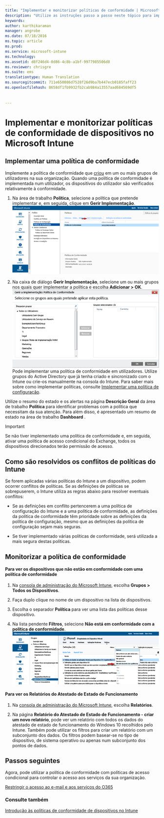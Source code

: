 ```yaml
---
title: "Implementar e monitorizar políticas de conformidade | Microsoft Intune"
description: "Utilize as instruções passo a passo neste tópico para implementar e monitorizar uma política de conformidade de dispositivos."
keywords: 
author: karthikaraman
manager: angrobe
ms.date: 07/18/2016
ms.topic: article
ms.prod: 
ms.service: microsoft-intune
ms.technology: 
ms.assetid: d8f246d4-0d86-4c8b-a1bf-9977985506d8
ms.reviewer: chrisgre
ms.suite: ems
translationtype: Human Translation
ms.sourcegitcommit: 711e650086d7528f26d9ba7b447ecb0185faff23
ms.openlocfilehash: 8658df1fb9932fb2cab984a13557aad684569df5


---
```


# Implementar e monitorizar políticas de conformidade de dispositivos no Microsoft Intune
## Implementar uma política de conformidade
Implemente a política de conformidade que [criou](create-a-device-compliance-policy-in-microsoft-intune.md) em um ou mais grupos de utilizadores na sua organização. Quando uma política de conformidade é implementada num utilizador, os dispositivos do utilizador são verificados relativamente à conformidade.

1.  Na área de trabalho **Política**, selecione a política que pretende implementar e, em seguida, clique em **Gerir Implementação**.
![Captura de ecrã da página de política de conformidade que mostra a opção de menu Gerir Implementação na parte superior](./media/intune-sa-3c-deploy-compliance-policy2.png)

2.  Na caixa de diálogo **Gerir Implementação**, selecione um ou mais grupos nos quais quer implementar a política e escolha **Adicionar > OK**.
![Captura de ecrã da caixa de diálogo Gerir implementação](./media/intune-sa-3d-deploy-compliance-policy3-Manage.png) Pode implementar uma política de conformidade em utilizadores. Utilize grupos do Active Directory que já tenha criado e sincronizado com o Intune ou crie-os manualmente na consola do Intune. Para saber mais sobre como implementar políticas, consulte [Implementar uma política de configuração](manage-settings-and-features-on-your-devices-with-microsoft-intune-policies.md).

Utilize o resumo do estado e os alertas na página **Descrição Geral** da área de trabalho **Política** para identificar problemas com a política que necessitam da sua atenção. Para além disso, é apresentado um resumo de estado na área de trabalho **Dashboard** .

> [!IMPORTANT]
> Se não tiver implementado uma política de conformidade e, em seguida, ativar uma política de acesso condicional do Exchange, todos os dispositivos direcionados terão permissão de acesso.

## Como são resolvidos os conflitos de políticas do Intune
Se forem aplicadas várias políticas do Intune a um dispositivo, podem ocorrer conflitos de políticas. Se as definições de políticas se sobrepuserem, o Intune utiliza as regras abaixo para resolver eventuais conflitos:

-   Se as definições em conflito pertencerem a uma política de configuração do Intune e a uma política de conformidade, as definições da política de conformidade têm prioridade sobre as definições da política de configuração, mesmo que as definições da política de configuração sejam mais seguras.

-   Se tiver implementado várias políticas de conformidade, será utilizada a mais segura destas políticas.

## Monitorizar a política de conformidade

#### Para ver os dispositivos que não estão em conformidade com uma política de conformidade

1.  Na [consola de administração do Microsoft Intune](https://manage.microsoft.com), escolha **Grupos > Todos os Dispositivos**.

2.  Faça duplo clique no nome de um dispositivo na lista de dispositivos.

3.  Escolha o separador **Política** para ver uma lista das políticas desse dispositivo.

4.  Na lista pendente **Filtros**, selecione **Não está em conformidade com a política de conformidade**.
![Captura de ecrã que mostra a lista de opções na lista de filtros](./media/intune-sa-3e-view-device-noncompliance.png)

#### Para ver os Relatórios do Atestado de Estado de Funcionamento

1.  Na [consola de administração do Microsoft Intune](https://manage.microsoft.com), escolha **Relatórios**.

2.  Na página **Relatório do Atestado de Estado de Funcionamento - criar um novo relatório**, pode ver um relatório com todos os dados do atestado de estado de funcionamento do Windows 10 recolhidos pelo Intune. Também pode utilizar os filtros para criar um relatório com um subconjunto dos dados. Os filtros podem basear-se no tipo de dispositivo, de sistema operativo ou apenas num subconjunto dos pontos de dados.


## Passos seguintes
Agora, pode utilizar a política de conformidade com políticas de acesso condicional para controlar o acesso aos serviços da sua organização.

[Restringir o acesso ao e-mail e aos serviços do O365](restrict-access-to-email-and-o365-services-with-microsoft-intune.md)


### Consulte também
[Introdução às políticas de conformidade de dispositivos no Intune](introduction-to-device-compliance-policies-in-microsoft-intune.md)



<!--HONumber=Aug16_HO3-->


